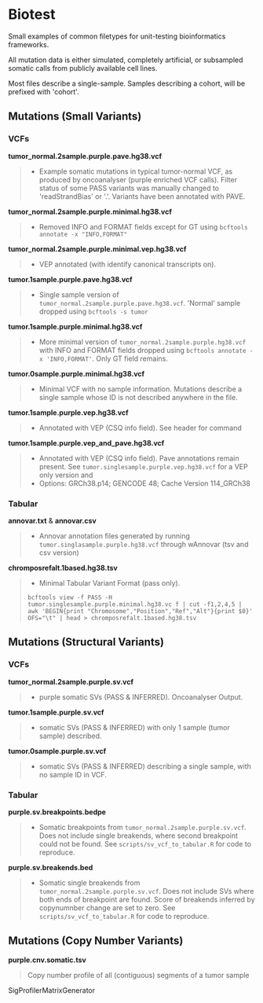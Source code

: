 # Biotest

Small examples of common filetypes for unit-testing bioinformatics frameworks.

All mutation data is either simulated, completely artificial, or subsampled somatic calls from publicly available cell lines.

Most files describe a single-sample. Samples describing a cohort, will be prefixed with 'cohort'.


## Mutations (Small Variants)

### VCFs

**tumor_normal.2sample.purple.pave.hg38.vcf**
>  - Example somatic mutations in typical tumor-normal VCF, as produced by oncoanalyser (purple enriched VCF calls). Filter status of some PASS variants was manually changed to 'readStrandBias' or '.'. Variants have been annotated with PAVE.

**tumor_normal.2sample.purple.minimal.hg38.vcf**
> - Removed INFO and FORMAT fields except for GT using `bcftools annotate -x "INFO,FORMAT"`

**tumor_normal.2sample.purple.minimal.vep.hg38.vcf**
> - VEP annotated (with identify canonical transcripts on).

**tumor.1sample.purple.pave.hg38.vcf**
> - Single sample version of `tumor_normal.2sample.purple.pave.hg38.vcf`. 'Normal' sample dropped using `bcftools -s tumor`


**tumor.1sample.purple.minimal.hg38.vcf**
> - More minimal version of `tumor_normal.2sample.purple.hg38.vcf` with INFO and FORMAT fields dropped using `bcftools annotate -x 'INFO,FORMAT'`. Only GT field remains.


**tumor.0sample.purple.minimal.hg38.vcf**
> - Minimal VCF with no sample information. Mutations describe a single sample whose ID is not described anywhere in the file.

**tumor.1sample.purple.vep.hg38.vcf**
> - Annotated with VEP (CSQ info field). See header for command
>  

**tumor.1sample.purple.vep_and_pave.hg38.vcf**
> - Annotated with VEP (CSQ info field). Pave annotations remain present. See `tumor.singlesample.purple.vep.hg38.vcf` for a VEP only version and 
> - Options: GRCh38.p14; GENCODE 48; Cache Version 114_GRCh38

### Tabular

**annovar.txt** & **annovar.csv**
> - Annovar annotation files generated by running  `tumor.singlasample.purple.hg38.vcf` through wAnnovar (tsv and csv version)


**chromposrefalt.1based.hg38.tsv**
> - Minimal Tabular Variant Format (pass only).
> 
> `bcftools view -f PASS -H tumor.singlesample.purple.minimal.hg38.vc
f | cut -f1,2,4,5 | awk 'BEGIN{print "Chromosome","Position","Ref","Alt"}{print $0}' OFS="\t" | head > chromposrefalt.1based.hg38.tsv`


## Mutations (Structural Variants)


### VCFs

**tumor_normal.2sample.purple.sv.vcf**
> - purple somatic SVs (PASS & INFERRED). Oncoanalyser Output.

**tumor.1sample.purple.sv.vcf**
> - somatic SVs (PASS & INFERRED) with only 1 sample (tumor sample) described.

**tumor.0sample.purple.sv.vcf**
> - somatic SVs (PASS & INFERRED) describing a single sample, with no sample ID in VCF.

### Tabular

 **purple.sv.breakpoints.bedpe**
> - Somatic breakpoints from `tumor_normal.2sample.purple.sv.vcf`. Does not include single breakends, where second breakpoint could not be found. See `scripts/sv_vcf_to_tabular.R` for code to reproduce.

 **purple.sv.breakends.bed**
 > - Somatic single breakends from `tumor_normal.2sample.purple.sv.vcf`. Does not include SVs where both ends of breakpoint are found. Score of breakends inferred by copynumnber change are set to zero. See `scripts/sv_vcf_to_tabular.R` for code to reproduce.  

## Mutations (Copy Number Variants)

**purple.cnv.somatic.tsv**

> Copy number profile of all (contiguous) segments of a tumor sample


SigProfilerMatrixGenerator